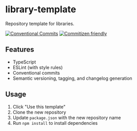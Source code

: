 # library-template
Repository template for libraries.

[![Conventional Commits](https://img.shields.io/badge/Conventional%20Commits-1.0.0-%23FE5196?logo=conventionalcommits&logoColor=white)](https://conventionalcommits.org)
[![Commitizen friendly](https://img.shields.io/badge/commitizen-friendly-brightgreen.svg)](http://commitizen.github.io/cz-cli/)

## Features
- TypeScript
- ESLint (with style rules)
- Conventional commits
- Semantic versioning, tagging, and changelog generation

## Usage

1. Click "Use this template"
2. Clone the new repository
3. Update `package.json` with the new repository name
4. Run `npm install` to install dependencies
